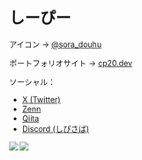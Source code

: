 # しーぴー

アイコン → [@sora_douhu](https://twitter.com/sora_douhu)

ポートフォリオサイト → [cp20.dev](https://cp20.dev)

ソーシャル：
- [X (Twitter)](https://twitter.com/__cp20__)
- [Zenn](https://zenn.dev/cp20)
- [Qiita](https://qiita.com/cp20)
- [Discord (しぴさば)](https://discord.gg/YQ7negGTUK)

<a href="https://github.com/anuraghazra/github-readme-stats">
  <img align="left" src="https://github-readme-stats.vercel.app/api?username=cp-20&count_private=true&show_icons=true" />
</a>
<a href="https://github.com/anuraghazra/github-readme-stats">
  <img align="left" src="https://github-readme-stats.vercel.app/api/top-langs/?username=cp-20" />
</a>

